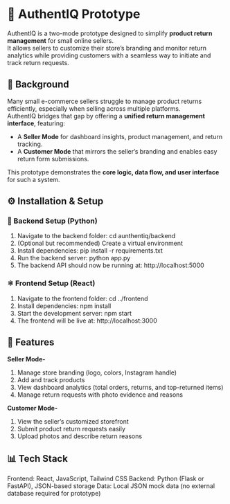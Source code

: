 # 🧩 AuthentIQ Prototype

AuthentIQ is a two-mode prototype designed to simplify **product return management** for small online sellers.  
It allows sellers to customize their store’s branding and monitor return analytics while providing customers with a seamless way to initiate and track return requests.

## 🚀 Background

Many small e-commerce sellers struggle to manage product returns efficiently, especially when selling across multiple platforms.  
AuthentIQ bridges that gap by offering a **unified return management interface**, featuring:

- A **Seller Mode** for dashboard insights, product management, and return tracking.  
- A **Customer Mode** that mirrors the seller’s branding and enables easy return form submissions.

This prototype demonstrates the **core logic, data flow, and user interface** for such a system.

## ⚙️ Installation & Setup

### 🐍 Backend Setup (Python)

1. Navigate to the backend folder:
   cd aunthentiq/backend
2. (Optional but recommended) Create a virtual environment
3. Install dependencies:
   pip install -r requirements.txt
4. Run the backend server:
   python app.py
5. The backend API should now be running at:
   http://localhost:5000

### ⚛️ Frontend Setup (React)
1. Navigate to the frontend folder:
   cd ../frontend
2. Install dependencies:
   npm install
3. Start the development server:
   npm start
4. The frontend will be live at:
   http://localhost:3000

## 🧩 Features
**Seller Mode-** 
1. Manage store branding (logo, colors, Instagram handle)
2. Add and track products
3. View dashboard analytics (total orders, returns, and top-returned items)
4. Manage return requests with photo evidence and reasons

**Customer Mode-**
1. View the seller’s customized storefront
2. Submit product return requests easily
3. Upload photos and describe return reasons

## 📊 Tech Stack
Frontend: React, JavaScript, Tailwind CSS
Backend: Python (Flask or FastAPI), JSON-based storage
Data: Local JSON mock data (no external database required for prototype)
